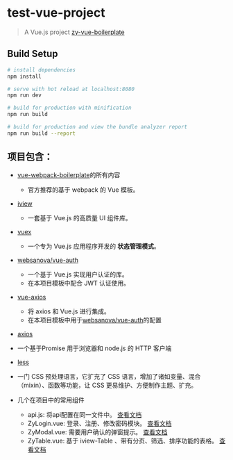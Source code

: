 # test-vue-project

> A Vue.js project
[zy-vue-boilerplate](http://115.29.188.190/git/%E8%91%9B%E5%9C%A3%E6%98%8E/vue-boilerplate)

## Build Setup

``` bash
# install dependencies
npm install

# serve with hot reload at localhost:8080
npm run dev

# build for production with minification
npm run build

# build for production and view the bundle analyzer report
npm run build --report
```

## 项目包含：

- [vue-webpack-boilerplate](https://github.com/vuejs-templates/webpack)的所有内容
  - 官方推荐的基于 webpack 的 Vue 模板。

- [iview](https://iviewui.com/)
  - 一套基于 Vue.js 的高质量 UI 组件库。

- [vuex](https://vuex.vuejs.org/)
  - 一个专为 Vue.js 应用程序开发的 **状态管理模式**。

- [websanova/vue-auth](https://github.com/websanova/vue-auth)
  - 一个基于 Vue.js 实现用户认证的库。
  - 在本项目模板中配合 JWT 认证使用。

- [vue-axios](https://github.com/imcvampire/vue-axios)
  - 将 axios 和 Vue.js 进行集成。
  - 在本项目模板中用于[websanova/vue-auth](https://github.com/websanova/vue-auth)的配置

- [axios](https://github.com/axios/axios)
 - 一个基于Promise 用于浏览器和 node.js 的 HTTP 客户端

- [less](http://less.bootcss.com/)
 - 一门 CSS 预处理语言，它扩充了 CSS 语言，增加了诸如变量、混合（mixin）、函数等功能，让 CSS 更易维护、方便制作主题、扩充。

- 几个在项目中的常用组件
  - api.js: 将api配置在同一文件中。 [查看文档](http://115.29.188.190/git/%E8%91%9B%E5%9C%A3%E6%98%8E/vue-webpack-boilerplate/src/master/docs/API.md)
  - ZyLogin.vue: 登录、注册、修改密码模块。 [查看文档](http://115.29.188.190/git/%E8%91%9B%E5%9C%A3%E6%98%8E/vue-webpack-boilerplate/src/master/docs/LOGIN.md)
  - ZyModal.vue: 需要用户确认的弹窗提示。 [查看文档](http://115.29.188.190/git/%E8%91%9B%E5%9C%A3%E6%98%8E/vue-webpack-boilerplate/src/master/docs/MODAL.md)
  - ZyTable.vue: 基于 iview-Table 、带有分页、筛选、排序功能的表格。 [查看文档](http://115.29.188.190/git/%E8%91%9B%E5%9C%A3%E6%98%8E/vue-webpack-boilerplate/src/master/docs/TABLE.md)
